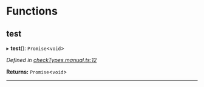 

# Functions

<a id="test"></a>

##  test

▸ **test**(): `Promise`<`void`>

*Defined in [checkTypes.manual.ts:12](https://github.com/polkadot-js/api/blob/45e5243/packages/api/src/checkTypes.manual.ts#L12)*

**Returns:** `Promise`<`void`>

___

